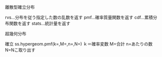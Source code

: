 離散型確立分布

rvs…分布を従う指定した数の乱数を返す
pmf…確率質量関数を返す
cdf…累積分布関数を返す
stats…統計量を返す

超幾何分布

確立
ss.hypergeom.pmf(k=,M=,n=,N=)
ｋ＝確率変数
M=合計
n=あたりの数
N=Nこ取り出す


